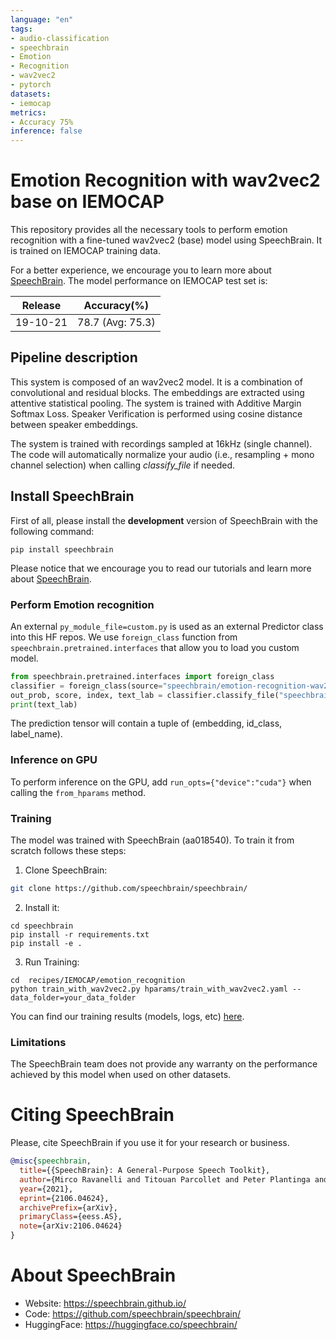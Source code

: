 ```yaml
---
language: "en"
tags:
- audio-classification
- speechbrain
- Emotion
- Recognition
- wav2vec2
- pytorch
datasets:
- iemocap
metrics:
- Accuracy 75%
inference: false
---
```


# Emotion Recognition with wav2vec2 base on IEMOCAP

This repository provides all the necessary tools to perform emotion recognition with a fine-tuned wav2vec2 (base) model using SpeechBrain. 
It is trained on IEMOCAP training data.


For a better experience, we encourage you to learn more about
[SpeechBrain](https://speechbrain.github.io). The model performance on IEMOCAP test set is:

| Release | Accuracy(%) | 
|:-------------:|:--------------:|
| 19-10-21 | 78.7 (Avg: 75.3) | 


## Pipeline description

This system is composed of an wav2vec2 model. It is a combination of convolutional and residual blocks. The embeddings are extracted using attentive statistical pooling. The system is trained with Additive Margin Softmax Loss.  Speaker Verification is performed using cosine distance between speaker embeddings.

The system is trained with recordings sampled at 16kHz (single channel).
The code will automatically normalize your audio (i.e., resampling + mono channel selection) when calling *classify_file* if needed.


## Install SpeechBrain

First of all, please install the **development** version of SpeechBrain with the following command:

```
pip install speechbrain
```

Please notice that we encourage you to read our tutorials and learn more about
[SpeechBrain](https://speechbrain.github.io).

### Perform Emotion recognition

An external `py_module_file=custom.py` is used as an external Predictor class into this HF repos. We use `foreign_class` function from `speechbrain.pretrained.interfaces` that allow you to load you custom model. 

```python
from speechbrain.pretrained.interfaces import foreign_class
classifier = foreign_class(source="speechbrain/emotion-recognition-wav2vec2-IEMOCAP", pymodule_file="custom_interface.py", classname="CustomEncoderWav2vec2Classifier")
out_prob, score, index, text_lab = classifier.classify_file("speechbrain/emotion-recognition-wav2vec2-IEMOCAP/anger.wav")
print(text_lab)
```
 The prediction tensor will contain a tuple of (embedding, id_class, label_name).

### Inference on GPU
To perform inference on the GPU, add  `run_opts={"device":"cuda"}`  when calling the `from_hparams` method.

### Training
The model was trained with SpeechBrain (aa018540).
To train it from scratch follows these steps:
1. Clone SpeechBrain:
```bash
git clone https://github.com/speechbrain/speechbrain/
```
2. Install it:
```
cd speechbrain
pip install -r requirements.txt
pip install -e .
```

3. Run Training:
```
cd  recipes/IEMOCAP/emotion_recognition
python train_with_wav2vec2.py hparams/train_with_wav2vec2.yaml --data_folder=your_data_folder
```

You can find our training results (models, logs, etc) [here](https://drive.google.com/drive/folders/15dKQetLuAhSyg4sNOtbSDnuxFdEeU4zQ?usp=sharing).

### Limitations
The SpeechBrain team does not provide any warranty on the performance achieved by this model when used on other datasets.

# **Citing SpeechBrain**
Please, cite SpeechBrain if you use it for your research or business.

```bibtex
@misc{speechbrain,
  title={{SpeechBrain}: A General-Purpose Speech Toolkit},
  author={Mirco Ravanelli and Titouan Parcollet and Peter Plantinga and Aku Rouhe and Samuele Cornell and Loren Lugosch and Cem Subakan and Nauman Dawalatabad and Abdelwahab Heba and Jianyuan Zhong and Ju-Chieh Chou and Sung-Lin Yeh and Szu-Wei Fu and Chien-Feng Liao and Elena Rastorgueva and François Grondin and William Aris and Hwidong Na and Yan Gao and Renato De Mori and Yoshua Bengio},
  year={2021},
  eprint={2106.04624},
  archivePrefix={arXiv},
  primaryClass={eess.AS},
  note={arXiv:2106.04624}
}
```

# **About SpeechBrain**
- Website: https://speechbrain.github.io/
- Code: https://github.com/speechbrain/speechbrain/
- HuggingFace: https://huggingface.co/speechbrain/
